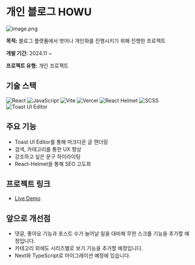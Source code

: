 # 개인 블로그 HOWU

![image.png](https://img.notionusercontent.com/s3/prod-files-secure%2Ff0bad152-0e98-4f41-95a9-07a0ab10ce36%2F5fd0cdbe-7475-476b-af3e-0cacdf3f3c6d%2Fimage.png/size/w=1420?exp=1738390706&sig=j72nk9vhzY0mYwtFq3rWsbasiHaAd2CaKvofK9xabgc)

**목적:** 블로그 플랫폼에서 벗어나 개인화를 진행시키기 위해 진행한 프로젝트

**개발 기간:** 2024.11 ~ 

**프로젝트 유형:** 개인 프로젝트

## **기술 스택**

<p class="badge">
  <img alt="React" src="https://img.shields.io/badge/React-20232A.svg?&style=for-the-badge&logo=react&logoColor=61DAFB"/>
  <img alt="JavaScript" src="https://img.shields.io/badge/JavaScript-F7DF1E.svg?&style=for-the-badge&logo=javascript&logoColor=black"/>
  <img alt="Vite" src="https://img.shields.io/badge/Vite-646CFF.svg?&style=for-the-badge&logo=vite&logoColor=white"/>
  <img alt="Vercel" src="https://img.shields.io/badge/Vercel-black.svg?&style=for-the-badge&logo=vercel&logoColor=white"/>
  <img alt="React Helmet" src="https://img.shields.io/badge/React_Helmet-20232A.svg?&style=for-the-badge&logo=react&logoColor=61DAFB"/>
  <img alt="SCSS" src="https://img.shields.io/badge/SCSS-CC6699.svg?&style=for-the-badge&logo=sass&logoColor=white"/>
  <img alt="Toast UI Editor" src="https://img.shields.io/badge/Toast_UI_Editor-4B89DC.svg?&style=for-the-badge&logo=ToastUI&logoColor=white"/>
</p>


## **주요 기능**

- Toast UI Editor를 통해 마크다운 글 렌더링
- 검색, 카테고리를 통한 UX 향상
- 강조하고 싶은 문구 하이라이팅
- React-Helmet을 통해 SEO 고도화

## **프로젝트 링크**

- [Live Demo](https://blog.howu.run/)

## **앞으로 개선점**

- 댓글, 좋아요 기능과 포스트 수가 늘어날 일을 대비해 무한 스크롤 기능을 추가할 예정입니다.
- 카테고리 외에도 시리즈별로 보기 기능을 추가할 예정입니다.
- Next와 TypeScript로 마이그레이션 예정에 있습니다.
